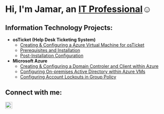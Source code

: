 <h1>Hi, I'm Jamar, an <a href="https://linkedin.com/in/jamar-gooch-itp">IT Professional</a>☺</h1>

<h2> Information Technology Projects:</h2>

- <b>osTicket (Help Desk Ticketing System)</b>
  - [Creating & Configuring a Azure Virtual Machine for osTicket](https://github.com/jamargoochIT/azure-osticket)
  - [Prerequisites and Installation](https://github.com/jamargoochIT/osticket-prereqs)
  - [Post-Installation Configuration](https://github.com/jamargoochIT/post-install-config)
- <b>Microsoft Azure</b>
  - [Creating & Configuring a Domain Controler and Client within Azure](https://github.com/jamargoochIT/azure-setup)
  - [Configuring On-premises Active Directory within Azure VMs](https://github.com/jamargoochIT/configure-ad)
  - [Configuring Account Lockouts in Group Policy](https://github.com/jamargoochIT/configure-gplockouts)


<h2>Connect with me:</h2>


[<img align="left" alt="Jamar | LinkedIn" width="22px" src="https://cdn.jsdelivr.net/npm/simple-icons@v3/icons/linkedin.svg" />][linkedin]


[linkedin]: https://linkedin.com/in/jamar-gooch-itp
